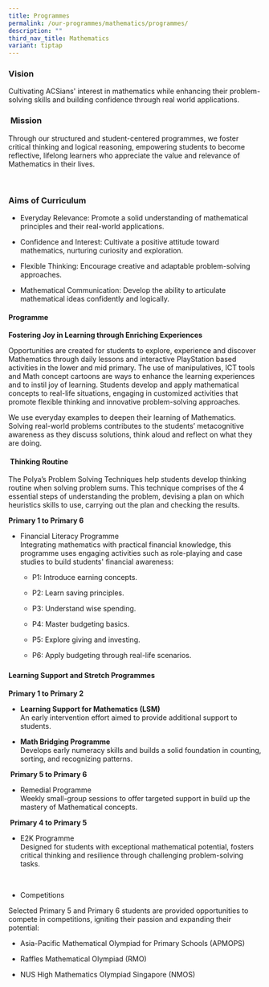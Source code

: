 ```yaml
---
title: Programmes
permalink: /our-programmes/mathematics/programmes/
description: ""
third_nav_title: Mathematics
variant: tiptap
---
```

<h3><strong>Vision</strong></h3>
<p>Cultivating ACSians' interest in mathematics while enhancing their problem-solving
skills and building confidence through real world applications.</p>
<h3>&nbsp;<strong>Mission</strong></h3>
<p>Through our structured and student-centered programmes, we foster critical
thinking and logical reasoning, empowering students to become reflective,
lifelong learners who appreciate the value and relevance of Mathematics
in their lives.</p>
<p>&nbsp;</p>
<h3><strong>Aims of Curriculum</strong></h3>
<ul data-tight="true" class="tight">
<li>
<p>Everyday Relevance: Promote a solid understanding of mathematical principles
and their real-world applications.</p>
</li>
<li>
<p>Confidence and Interest: Cultivate a positive attitude toward mathematics,
nurturing curiosity and exploration.</p>
</li>
<li>
<p>Flexible Thinking: Encourage creative and adaptable problem-solving approaches.</p>
</li>
<li>
<p>Mathematical Communication: Develop the ability to articulate mathematical
ideas confidently and logically.</p>
<p></p>
</li>
</ul>
<h4><strong>Programme</strong></h4>
<p><strong>Fostering Joy in Learning through Enriching Experiences</strong>
</p>
<p>Opportunities are created for students to explore, experience and discover
Mathematics through daily lessons and interactive PlayStation based activities
in the lower and mid primary. The use of manipulatives, ICT tools and Math
concept cartoons are ways to enhance the learning experiences and to instil
joy of learning. Students develop and apply mathematical concepts to real-life
situations, engaging in customized activities that promote flexible thinking
and innovative problem-solving approaches.</p>
<p>We use everyday examples to deepen their learning of Mathematics. Solving
real-world problems contributes to the students’ metacognitive awareness
as they discuss solutions, think aloud and reflect on what they are doing.</p>
<h4><strong>&nbsp;Thinking Routine</strong></h4>
<p>The Polya’s Problem Solving Techniques help students develop thinking
routine when solving problem sums. This technique comprises of the 4 essential
steps of understanding the problem, devising a plan on which heuristics
skills to use, carrying out the plan and checking the results.</p>
<p><strong>Primary 1 to Primary 6</strong>
</p>
<ul data-tight="true" class="tight">
<li>
<p>Financial Literacy Programme
<br>Integrating mathematics with practical financial knowledge, this programme
uses engaging activities such as role-playing and case studies to build
students' financial awareness:</p>
<ul data-tight="true" class="tight">
<li>
<p>P1: Introduce earning concepts.</p>
</li>
<li>
<p>P2: Learn saving principles.</p>
</li>
<li>
<p>P3: Understand wise spending.</p>
</li>
<li>
<p>P4: Master budgeting basics.</p>
</li>
<li>
<p>P5: Explore giving and investing.</p>
</li>
<li>
<p>P6: Apply budgeting through real-life scenarios.</p>
</li>
</ul>
</li>
</ul>
<h3></h3>
<h4><strong>Learning Support and Stretch Programmes</strong></h4>
<p><strong>Primary 1 to Primary 2</strong>
</p>
<ul data-tight="true" class="tight">
<li>
<p><strong>Learning Support for Mathematics (LSM)<br></strong> An early intervention
effort aimed to provide additional support to students.</p>
</li>
<li>
<p><strong>Math Bridging Programme<br></strong> Develops early numeracy skills
and builds a solid foundation in counting, sorting, and recognizing patterns.</p>
</li>
</ul>
<p>&nbsp;<strong>Primary 5 to Primary 6</strong>
</p>
<ul data-tight="true" class="tight">
<li>
<p>Remedial Programme<strong><br></strong> Weekly small-group sessions to
offer targeted support in build up the mastery of Mathematical concepts.</p>
</li>
</ul>
<p><strong>&nbsp;Primary 4 to Primary 5</strong>
</p>
<ul data-tight="true" class="tight">
<li>
<p>E2K Programme <strong><br></strong>Designed for students with exceptional
mathematical potential, fosters critical thinking and resilience through
challenging problem-solving tasks.</p>
</li>
</ul>
<p>
<br>
</p>
<ul data-tight="true" class="tight">
<li>
<p>Competitions</p>
</li>
</ul>
<p>Selected Primary 5 and Primary 6 students are provided opportunities to
compete in competitions, igniting their passion and expanding their potential:</p>
<ul data-tight="true" class="tight">
<li>
<p>Asia-Pacific Mathematical Olympiad for Primary Schools (APMOPS)</p>
</li>
<li>
<p>Raffles Mathematical Olympiad (RMO)</p>
</li>
<li>
<p>NUS High Mathematics Olympiad Singapore (NMOS)</p>
</li>
</ul>
<p></p>
